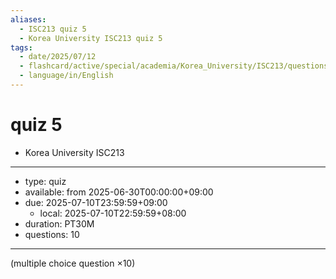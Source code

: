 ```yaml
---
aliases:
  - ISC213 quiz 5
  - Korea University ISC213 quiz 5
tags:
  - date/2025/07/12
  - flashcard/active/special/academia/Korea_University/ISC213/questions/quiz_5
  - language/in/English
---
```


# quiz 5

- Korea University ISC213

---

- type: quiz
- available: from 2025-06-30T00:00:00+09:00
- due: 2025-07-10T23:59:59+09:00
  - local: 2025-07-10T22:59:59+08:00
- duration: PT30M
- questions: 10

---

\(multiple choice question ×10\)
